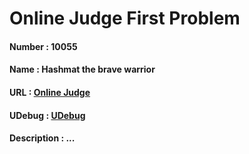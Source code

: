 # Online Judge First Problem
#### Number  :   10055
#### Name    :   Hashmat the brave warrior
#### URL     :   <a href="https://onlinejudge.org/index.php?option=com_onlinejudge&Itemid=8&page=show_problem&problem=996">Online Judge</a>
#### UDebug  :   <a href="https://www.udebug.com/UVa/10055">UDebug</a>
#### Description : ...